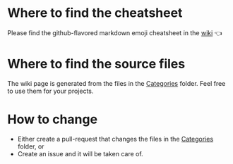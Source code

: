 # Where to find the cheatsheet
Please find the github-flavored markdown emoji cheatsheet in the [wiki](https://github.com/itecompro/markdown-emoji-cheatsheet/wiki) :point_left:

# Where to find the source files
The wiki page is generated from the files in the [Categories](https://github.com/itecompro/markdown-emoji-cheatsheet/tree/master/ConsoleApp1/Files/Categories) folder.
Feel free to use them for your projects.

# How to change
- Either create a pull-request that changes the files in the [Categories](https://github.com/itecompro/markdown-emoji-cheatsheet/tree/master/ConsoleApp1/Files/Categories) folder, or
- Create an issue and it will be taken care of.